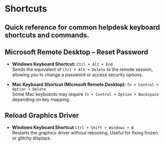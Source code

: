 # Shortcuts

Quick reference for common helpdesk keyboard shortcuts and commands.
---

## Microsoft Remote Desktop – Reset Password

- **Windows Keyboard Shortcut:** `Ctrl + Alt + End`  
  Sends the equivalent of `Ctrl + Alt + Delete` to the remote session, allowing you to change a password or access security options.
  
- **Mac Keyboard Shortcut (Microsoft Remote Desktop):** `fn + Control + Option + Delete`  
  Some Mac keyboards may require `fn + Control + Option + Backspace` depending on key mapping.

## Reload Graphics Driver
- **Windows Keyboard Shortcut** `Ctrl + Shift + Windows + B`  
  Restarts the graphics driver without rebooting. Useful for fixing frozen or glitchy displays.
